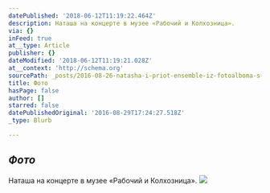 ```yaml
---
datePublished: '2018-06-12T11:19:22.464Z'
description: Наташа на концерте в музее «Рабочий и Колхозница».
via: {}
inFeed: true
at__type: Article
publisher: {}
dateModified: '2018-06-12T11:19:21.028Z'
at__context: 'http://schema.org'
sourcePath: _posts/2016-08-26-natasha-i-priot-ensemble-iz-fotoalboma-s-koncerta-v-muzee.md
title: Фото
hasPage: false
author: []
starred: false
datePublishedOriginal: '2016-08-29T17:24:27.518Z'
_type: Blurb

---
```

## _Фото_

Наташа на концерте в музее «Рабочий и Колхозница».
![](https://the-grid-user-content.s3-us-west-2.amazonaws.com/16300fa7-fd3a-4b57-87e9-4f5d2cf454f6.jpg)